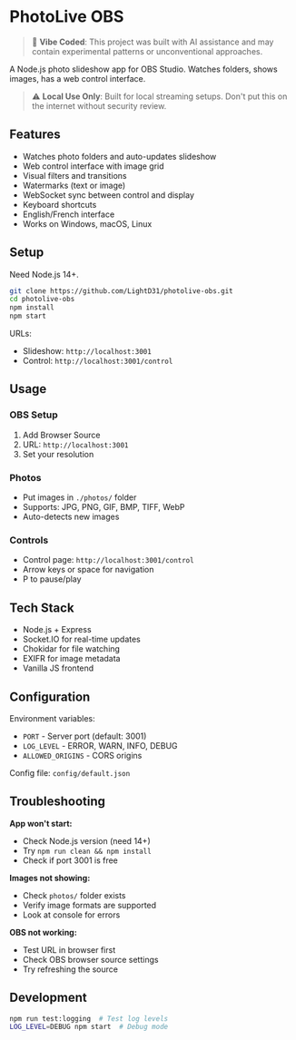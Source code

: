 # PhotoLive OBS

> 🤖 **Vibe Coded**: This project was built with AI assistance and may contain experimental patterns or unconventional approaches.

A Node.js photo slideshow app for OBS Studio. Watches folders, shows images, has a web control interface.

> ⚠️ **Local Use Only**: Built for local streaming setups. Don't put this on the internet without security review.

## Features

- Watches photo folders and auto-updates slideshow
- Web control interface with image grid
- Visual filters and transitions
- Watermarks (text or image)
- WebSocket sync between control and display
- Keyboard shortcuts
- English/French interface
- Works on Windows, macOS, Linux

## Setup

Need Node.js 14+.

```bash
git clone https://github.com/LightD31/photolive-obs.git
cd photolive-obs
npm install
npm start
```

URLs:
- Slideshow: `http://localhost:3001`
- Control: `http://localhost:3001/control`

## Usage

### OBS Setup
1. Add Browser Source
2. URL: `http://localhost:3001`
3. Set your resolution

### Photos
- Put images in `./photos/` folder
- Supports: JPG, PNG, GIF, BMP, TIFF, WebP
- Auto-detects new images

### Controls
- Control page: `http://localhost:3001/control`
- Arrow keys or space for navigation
- P to pause/play

## Tech Stack

- Node.js + Express
- Socket.IO for real-time updates
- Chokidar for file watching
- EXIFR for image metadata
- Vanilla JS frontend

## Configuration

Environment variables:
- `PORT` - Server port (default: 3001)
- `LOG_LEVEL` - ERROR, WARN, INFO, DEBUG
- `ALLOWED_ORIGINS` - CORS origins

Config file: `config/default.json`

## Troubleshooting

**App won't start:**
- Check Node.js version (need 14+)
- Try `npm run clean && npm install`
- Check if port 3001 is free

**Images not showing:**
- Check `photos/` folder exists
- Verify image formats are supported
- Look at console for errors

**OBS not working:**
- Test URL in browser first
- Check OBS browser source settings
- Try refreshing the source

## Development

```bash
npm run test:logging  # Test log levels
LOG_LEVEL=DEBUG npm start  # Debug mode
```
